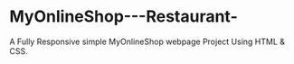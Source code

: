 # MyOnlineShop---Restaurant-
A Fully Responsive simple MyOnlineShop webpage Project Using HTML &amp; CSS.
